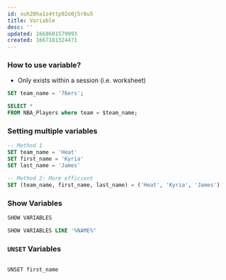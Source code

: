 ```yaml
---
id: xuh20ha1z4ttp92o0j5r8u5
title: Variable
desc: ''
updated: 1668601579993
created: 1667181324471
---
```



### How to use variable?
- Only exists within a session (i.e. worksheet)

```sql
SET team_name = '76ers';

SELECT *
FROM NBA_Players where team = $team_name;
```

### Setting multiple variables

```sql
-- Method 1
SET team_name = 'Heat'
SET first_name = 'Kyria'
SET last_name = 'James'

-- Method 2: More efficient
SET (team_name, first_name, last_name) = ('Heat', 'Kyria', 'James')
```

### Show Variables

```sql
SHOW VARIABLES

SHOW VARIABLES LIKE '%NAME%"
```

### `UNSET` Variables

```sql

UNSET first_name
```